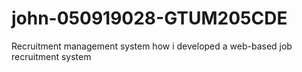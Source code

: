 # john-050919028-GTUM205CDE
Recruitment management system 
how i developed a web-based job recruitment system
